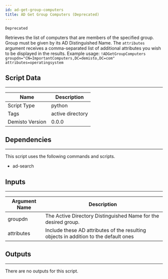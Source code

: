 ```yaml
---
id: ad-get-group-computers
title: AD Get Group Computers (Deprecated)
---
```


`Deprecated`

Retrieves the list of computers that are members of the specified group. Group must be given by its AD Distinguished Name. The `attributes` argument receives a comma-separated list of additional attributes you wish to be displayed in the results.
Example usage: `!ADGetGroupComputers groupdn="CN=ImportantComputers,DC=demisto,DC=com" attributes=operatingsystem` 

## Script Data
---

| **Name** | **Description** |
| --- | --- |
| Script Type | python |
| Tags | active directory |
| Demisto Version | 0.0.0 |

## Dependencies
---
This script uses the following commands and scripts.
* ad-search

## Inputs
---

| **Argument Name** | **Description** |
| --- | --- |
| groupdn | The Active Directory Distinguished Name for the desired group. |
| attributes | Include these AD attributes of the resulting objects in addition to the default ones |

## Outputs
---
There are no outputs for this script. 
